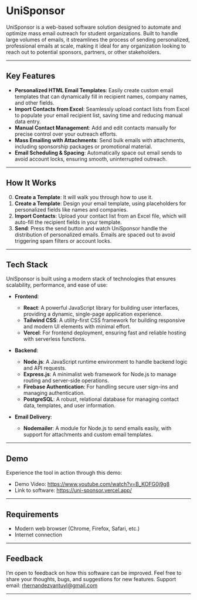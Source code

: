 # UniSponsor

UniSponsor is a web-based software solution designed to automate and optimize mass email outreach for student organizations. Built to handle large volumes of emails, it streamlines the process of sending personalized, professional emails at scale, making it ideal for any organization looking to reach out to potential sponsors, partners, or other stakeholders.

---

## Key Features

- **Personalized HTML Email Templates**: Easily create custom email templates that can dynamically fill in recipient names, company names, and other fields.
- **Import Contacts from Excel**: Seamlessly upload contact lists from Excel to populate your email recipient list, saving time and reducing manual data entry.
- **Manual Contact Management**: Add and edit contacts manually for precise control over your outreach efforts.
- **Mass Emailing with Attachments**: Send bulk emails with attachments, including sponsorship packages or promotional material.
- **Email Scheduling & Spacing**: Automatically space out email sends to avoid account locks, ensuring smooth, uninterrupted outreach.

---

## How It Works
0.  **Create a Template**: It will walk you through how to use it.
1. **Create a Template**: Design your email template, using placeholders for personalized fields like names and companies.
2. **Import Contacts**: Upload your contact list from an Excel file, which will auto-fill the recipient fields in your template.
3. **Send**: Press the send button and watch UniSponsor handle the distribution of personalized emails. Emails are spaced out to avoid triggering spam filters or account locks.

---

## Tech Stack

UniSponsor is built using a modern stack of technologies that ensures scalability, performance, and ease of use:

- **Frontend**:  
  - **React**: A powerful JavaScript library for building user interfaces, providing a dynamic, single-page application experience.
  - **Tailwind CSS**: A utility-first CSS framework for building responsive and modern UI elements with minimal effort.
  - **Vercel**: For frontend deployment, ensuring fast and reliable hosting with serverless functions.

- **Backend**:  
  - **Node.js**: A JavaScript runtime environment to handle backend logic and API requests.
  - **Express.js**: A minimalist web framework for Node.js to manage routing and server-side operations.
  - **Firebase Authentication**: For handling secure user sign-ins and managing authentication.
  - **PostgreSQL**: A robust, relational database for managing contact data, templates, and user information.
  
- **Email Delivery**:  
  - **Nodemailer**: A module for Node.js to send emails easily, with support for attachments and custom email templates.

---

## Demo

Experience the tool in action through this demo:  
- Demo Video: https://www.youtube.com/watch?v=B_KOFG0j9g8
- Link to software: https://uni-sponsor.vercel.app/
---

## Requirements

- Modern web browser (Chrome, Firefox, Safari, etc.)
- Internet connection

---

## Feedback

I’m open to feedback on how this software can be improved. Feel free to share your thoughts, bugs, and suggestions for new features. Support email: rhernandezvantuyl@gmail.com

---

